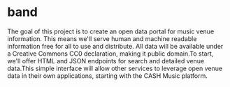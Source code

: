 # band


The goal of this project is to create an open data portal for music venue information. This means we'll serve human and machine readable information free for all to use and distribute. All data will be available under a Creative Commons CC0 declaration, making it public domain.To start, we'll offer HTML and JSON endpoints for search and detailed venue data.This simple interface will allow other services to leverage open venue data in their own applications, starting with the CASH Music platform.
